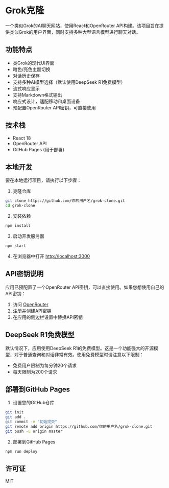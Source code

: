# Grok克隆

一个类似Grok的AI聊天网站，使用React和OpenRouter API构建。该项目旨在提供类似Grok的用户界面，同时支持多种大型语言模型进行聊天对话。

## 功能特点

- 类Grok的现代UI界面
- 暗色/亮色主题切换
- 对话历史保存
- 支持多种AI模型选择（默认使用DeepSeek R1免费模型）
- 流式响应显示
- 支持Markdown格式输出
- 响应式设计，适配移动和桌面设备
- 预配置OpenRouter API密钥，可直接使用

## 技术栈

- React 18
- OpenRouter API
- GitHub Pages (用于部署)

## 本地开发

要在本地运行项目，请执行以下步骤：

1. 克隆仓库

```bash
git clone https://github.com/你的用户名/grok-clone.git
cd grok-clone
```

2. 安装依赖

```bash
npm install
```

3. 启动开发服务器

```bash
npm start
```

4. 在浏览器中打开 [http://localhost:3000](http://localhost:3000)

## API密钥说明

应用已预配置了一个OpenRouter API密钥，可以直接使用。如果您想使用自己的API密钥：

1. 访问 [OpenRouter](https://openrouter.ai/)
2. 注册并创建API密钥
3. 在应用的侧边栏设置中替换API密钥

## DeepSeek R1免费模型

默认情况下，应用使用DeepSeek R1的免费模型。这是一个功能强大的开源模型，对于普通查询和对话非常有效。使用免费模型时请注意以下限制：

- 免费用户限制为每分钟20个请求
- 每天限制为200个请求

## 部署到GitHub Pages

1. 设置您的GitHub仓库

```bash
git init
git add .
git commit -m "初始提交"
git remote add origin https://github.com/你的用户名/grok-clone.git
git push -u origin master
```

2. 部署到GitHub Pages

```bash
npm run deploy
```

## 许可证

MIT 